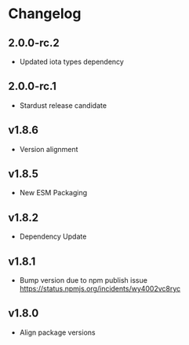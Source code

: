 # Changelog

## 2.0.0-rc.2

* Updated iota types dependency

## 2.0.0-rc.1

* Stardust release candidate

## v1.8.6

* Version alignment

## v1.8.5

* New ESM Packaging

## v1.8.2

* Dependency Update

## v1.8.1

* Bump version due to npm publish issue <https://status.npmjs.org/incidents/wy4002vc8ryc>

## v1.8.0

* Align package versions
